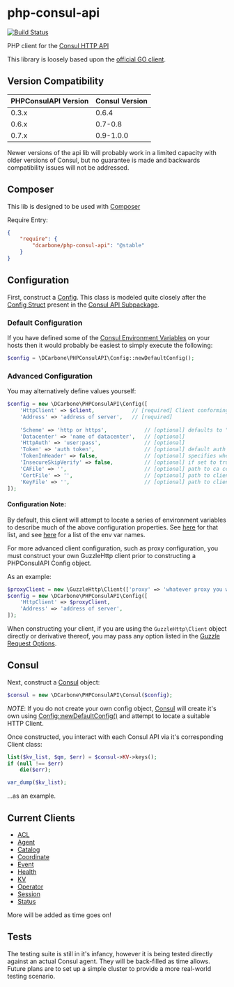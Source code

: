 # php-consul-api

[![Build Status](https://travis-ci.org/dcarbone/php-consul-api.svg?branch=master)](https://travis-ci.org/dcarbone/php-consul-api)

PHP client for the [Consul HTTP API](https://www.consul.io/docs/agent/http.html)

This library is loosely based upon the [official GO client](https://github.com/hashicorp/consul/tree/master/api).

## Version Compatibility

|PHPConsulAPI Version|Consul Version|
|---|---|
|0.3.x|0.6.4|
|0.6.x|0.7-0.8|
|0.7.x|0.9-1.0.0|

Newer versions of the api lib will probably work in a limited capacity with older versions of Consul, but no guarantee 
is made and backwards compatibility issues will not be addressed.

## Composer

This lib is designed to be used with [Composer](https://getcomposer.org)

Require Entry:

```json
{
    "require": {
        "dcarbone/php-consul-api": "@stable"
    }
}
```

## Configuration

First, construct a [Config](./src/Config.php). This class is modeled quite closely after the
[Config Struct](https://github.com/hashicorp/consul/blob/v1.0.0/api/api.go#L202) present in the
[Consul API Subpackage](https://github.com/hashicorp/consul/blob/v1.0.0/api).

### Default Configuration

If you have defined some of the [Consul Environment Variables](https://www.consul.io/docs/agent/options.html)
on your hosts then it would probably be easiest to simply execute the following:

```php
$config = \DCarbone\PHPConsulAPI\Config::newDefaultConfig();
```

### Advanced Configuration

You may alternatively define values yourself:

```php
$config = new \DCarbone\PHPConsulAPI\Config([
    'HttpClient' => $client,            // [required] Client conforming to GuzzleHttp\ClientInterface
    'Address' => 'address of server',   // [required]
    
    'Scheme' => 'http or https',            // [optional] defaults to "http"
    'Datacenter' => 'name of datacenter',   // [optional]
    'HttpAuth' => 'user:pass',              // [optional]
    'Token' => 'auth token',                // [optional] default auth token to use
    'TokenInHeader' => false,               // [optional] specifies whether to send the token in the header or query string
    'InsecureSkipVerify' => false,          // [optional] if set to true, ignores all SSL validation
    'CAFile' => '',                         // [optional] path to ca cert file, see http://docs.guzzlephp.org/en/latest/request-options.html#verify
    'CertFile' => '',                       // [optional] path to client public key.  if set, requires KeyFile also be set
    'KeyFile' => '',                        // [optional] path to client private key.  if set, requires CertFile also be set
]);
```

#### Configuration Note:

By default, this client will attempt to locate a series of environment variables to describe much of the above
configuration properties.  See [here](./src/Config.php#L450) for that list, and see [here](./src/Consul.php#L96) for
a list of the env var names.

For more advanced client configuration, such as proxy configuration, you must construct your own GuzzleHttp client
prior to constructing a PHPConsulAPI Config object.

As an example:

```php
$proxyClient = new \GuzzleHttp\Client(['proxy' => 'whatever proxy you want']]);
$config = new \DCarbone\PHPConsulAPI\Config([
    'HttpClient' => $proxyClient,             
    'Address' => 'address of server',
]);
```

When constructing your client, if you are using the `GuzzleHttp\Client` object directly or derivative thereof, you may
pass any option listed in the [Guzzle Request Options](http://docs.guzzlephp.org/en/latest/request-options.html).

## Consul

Next, construct a [Consul](./src/Consul.php) object:

```php
$consul = new \DCarbone\PHPConsulAPI\Consul($config);
```

*NOTE*: If you do not create your own config object, [Consul](./src/Consul.php#L78) will create it's own
using [Config::newDefaultConfig()](./src/Config.php#L147) and attempt to locate a suitable HTTP Client.

Once constructed, you interact with each Consul API via it's corresponding Client class:

```php
list($kv_list, $qm, $err) = $consul->KV->keys();
if (null !== $err)
    die($err);

var_dump($kv_list);
```

...as an example.

## Current Clients

- [ACL](./src/ACL/ACLClient.php)
- [Agent](./src/Agent/AgentClient.php)
- [Catalog](./src/Catalog/CatalogClient.php)
- [Coordinate](./src/Coordinate/CoordinateClient.php)
- [Event](./src/Event/EventClient.php)
- [Health](./src/Health/HealthClient.php)
- [KV](./src/KV/KVClient.php)
- [Operator](./src/Operator/OperatorClient.php)
- [Session](./src/Session/SessionClient.php)
- [Status](./src/Status/StatusClient.php)

More will be added as time goes on!

## Tests

The testing suite is still in it's infancy, however it is being tested directly against an actual Consul agent.
They will be back-filled as time allows.  Future plans are to set up a simple cluster to provide a more real-world
testing scenario.
